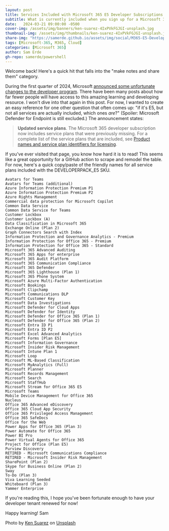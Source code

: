 ```yaml
---
layout: post
title: Services Included with Microsoft 365 E5 Developer Subscriptions
subtitle: What is currently included when you sign up for a Microsoft 365 E5 developer subscription?
date:   2024-03-21 09:00:00 -0500
cover-img: /assets/img/banners/ken-suarez-4IxPVkFGJGI-unsplash.jpg
thumbnail-img: /assets/img/thumbnails/ken-suarez-4IxPVkFGJGI-unsplash.jpg
share-img: "https://samerde.github.io/assets/img/social/M365-E5-Developer-SKU.png"
tags: [Microsoft-365, M365, Cloud]
categories: [Microsoft 365]
author: Sam Erde
gh-repo: samerde/powershell
---
```


Welcome back! Here's a quick hit that falls into the "make notes and share them" category.

During the first quarter of 2024, Microsoft [announced some unfortunate changes to the developer program](https://devblogs.microsoft.com/microsoft365dev/stay-ahead-of-the-game-with-the-latest-updates-to-the-microsoft-365-developer-program/). There have been many posts about how far fewer people will have access to this amazing learning and developing resource. I won't dive into that again in this post. For now, I wanted to create an easy reference for one other question that often comes up: "if it's E5, but not all services are actually included, which ones *are*?" (Spoiler: Microsoft Defender for Endpoint is still excluded.) The announcement states:

> **Updated service plans**. The Microsoft 365 developer subscription now includes service plans that were previously missing. For a complete list of the service plans that are included, see [Product names and service plan identifiers for licensing](https://learn.microsoft.com/en-us/entra/identity/users/licensing-service-plan-reference?source=devblogs).

If you've ever visited that page, you know how hard it is to read! This seems like a great opportunity for a GitHub action to scrape and remodel the table. For now, here's a quick copy/paste of the friendly names for all service plans included with the DEVELOPERPACK_E5 SKU.

```
Avatars for Teams
Avatars for Teams (additional)
Azure Information Protection Premium P1
Azure Information Protection Premium P2
Azure Rights Management
Commercial data protection for Microsoft Copilot
Common Data Service
Common Data Service for Teams
Customer Lockbox
Customer Lockbox (A)
Data Classification in Microsoft 365
Exchange Online (Plan 2)
Graph Connectors Search with Index
Information Protection and Governance Analytics - Premium
Information Protection for Office 365 - Premium
Information Protection for Office 365 - Standard
Microsoft 365 Advanced Auditing
Microsoft 365 Apps for enterprise
Microsoft 365 Audit Platform
Microsoft 365 Communication Compliance
Microsoft 365 Defender
Microsoft 365 Lighthouse (Plan 1)
Microsoft 365 Phone System
Microsoft Azure Multi-Factor Authentication
Microsoft Bookings
Microsoft Clipchamp
Microsoft Communications DLP
Microsoft Customer Key
Microsoft Data Investigations
Microsoft Defender for Cloud Apps
Microsoft Defender for Identity
Microsoft Defender for Office 365 (Plan 1)
Microsoft Defender for Office 365 (Plan 2)
Microsoft Entra ID P1
Microsoft Entra ID P2
Microsoft Excel Advanced Analytics
Microsoft Forms [Plan E5]
Microsoft Information Governance
Microsoft Insider Risk Management
Microsoft Intune Plan 1
Microsoft Loop
Microsoft ML-Based Classification
Microsoft MyAnalytics (Full)
Microsoft Planner
Microsoft Records Management
Microsoft Search
Microsoft StaffHub
Microsoft Stream for Office 365 E5
Microsoft Teams
Mobile Device Management for Office 365
Nucleus
Office 365 Advanced eDiscovery
Office 365 Cloud App Security
Office 365 Privileged Access Management
Office 365 SafeDocs
Office for the Web
Power Apps for Office 365 (Plan 3)
Power Automate for Office 365
Power BI Pro
Power Virtual Agents for Office 365
Project for Office (Plan E5)
Purview Discovery
RETIRED - Microsoft Communications Compliance
RETIRED - Microsoft Insider Risk Management
SharePoint (Plan 2)
Skype for Business Online (Plan 2)
Sway
To-Do (Plan 3)
Viva Learning Seeded
Whiteboard (Plan 3)
Yammer Enterprise
```

If you're reading this, I hope you've been fortunate enough to have your developer tenant renewed for now! 

Happy learning!
Sam

Photo by <a href="https://unsplash.com/@kensuarez?utm_content=creditCopyText&utm_medium=referral&utm_source=unsplash">Ken Suarez</a> on <a href="https://unsplash.com/photos/black-and-white-computer-keyboard-4IxPVkFGJGI?utm_content=creditCopyText&utm_medium=referral&utm_source=unsplash">Unsplash</a>
